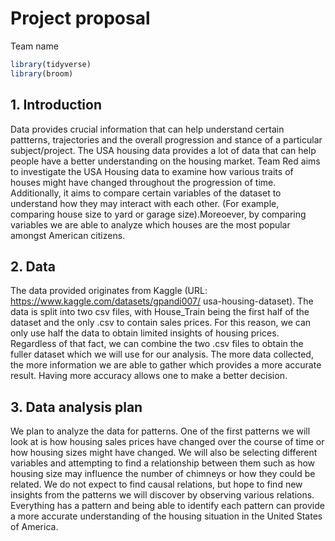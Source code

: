 Project proposal
================
Team name

``` r
library(tidyverse)
library(broom)
```

## 1\. Introduction
Data provides crucial information that can help understand certain pattterns, trajectories and the overall progression and stance of a particular subject/project. The USA housing data provides a lot of data that can help people have a better understanding on the housing market. Team Red aims to investigate the USA Housing data to examine how various traits of houses might have changed throughout the progression of time. Additionally, it aims to compare certain variables of the dataset to understand how they may interact with each other. (For example, comparing house size to yard or garage size).Moreoever, by comparing variables we are able to analyze which houses are the most popular amongst American citizens.

## 2\. Data

The data provided originates from Kaggle (URL: https://www.kaggle.com/datasets/gpandi007/ usa-housing-dataset). The data is split into two csv files, with House_Train being the first half of the dataset and the only .csv to contain sales prices. For this reason, we can only use half the data to obtain limited insights of housing prices. Regardless of that fact, we can combine the two .csv files to obtain the fuller dataset which we will use for our analysis. The more data collected, the more information we are able to gather which provides a more accurate result. Having more accuracy allows one to make a better decision.


## 3\. Data analysis plan

We plan to analyze the data for patterns. One of the first patterns we will look at is how housing sales prices have changed over the course of time or how housing sizes might have changed. We will also be selecting different variables and attempting to find a relationship between them such as how housing size may influence the number of chimneys or how they could be related. We do not expect to find causal relations, but hope to find new insights from the patterns we will discover by observing various relations. Everything has a pattern and being able to identify each pattern can provide a more accurate understanding of the housing situation in the United States of America.

